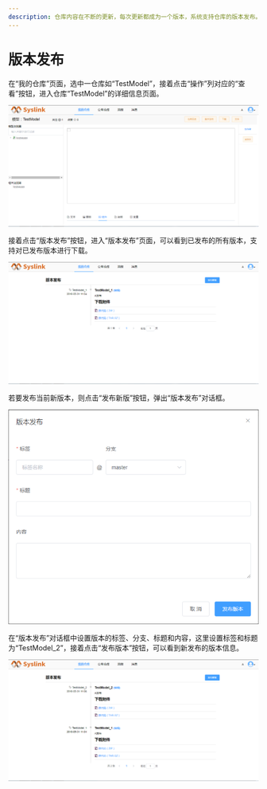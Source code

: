 ```yaml
---
description: 仓库内容在不断的更新，每次更新都成为一个版本，系统支持仓库的版本发布。
---
```


# 版本发布

在“我的仓库”页面，选中一仓库如“TestModel”，接着点击“操作”列对应的“查看”按钮，进入仓库“TestModel”的详细信息页面。

![&#x4ED3;&#x5E93;&#x8BE6;&#x7EC6;&#x4FE1;&#x606F;](../../.gitbook/assets/ban-ben-fa-bu-1.png)

接着点击“版本发布”按钮，进入“版本发布”页面，可以看到已发布的所有版本，支持对已发布版本进行下载。

![&#x201C;&#x7248;&#x672C;&#x53D1;&#x5E03;&#x201D;&#x9875;&#x9762;](../../.gitbook/assets/ban-ben-fa-bu-2.png)

若要发布当前新版本，则点击“发布新版”按钮，弹出“版本发布”对话框。

![&#x201C;&#x7248;&#x672C;&#x53D1;&#x5E03;&#x201D;&#x5BF9;&#x8BDD;&#x6846;](../../.gitbook/assets/ban-ben-fa-bu-3.png)

在“版本发布”对话框中设置版本的标签、分支、标题和内容，这里设置标签和标题为“TestModel\_2”，接着点击“发布版本”按钮，可以看到新发布的版本信息。

![&#x7248;&#x672C;&#x53D1;&#x5E03;](../../.gitbook/assets/ban-ben-fa-bu-4.png)

